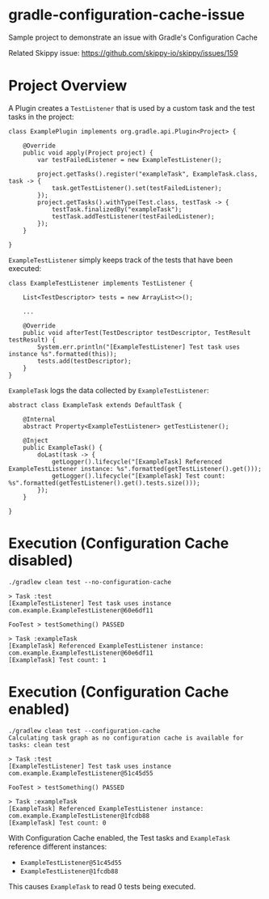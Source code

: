 # gradle-configuration-cache-issue

Sample project to demonstrate an issue with Gradle's Configuration Cache

Related Skippy issue: https://github.com/skippy-io/skippy/issues/159

# Project Overview

A Plugin creates a `TestListener` that is used by a custom task and the test tasks in the project:  

```
class ExamplePlugin implements org.gradle.api.Plugin<Project> {

    @Override
    public void apply(Project project) {
        var testFailedListener = new ExampleTestListener();

        project.getTasks().register("exampleTask", ExampleTask.class, task -> {
            task.getTestListener().set(testFailedListener);
        });
        project.getTasks().withType(Test.class, testTask -> {
            testTask.finalizedBy("exampleTask");
            testTask.addTestListener(testFailedListener);
        });
    }

}
```

`ExampleTestListener` simply keeps track of the tests that have been executed:

```
class ExampleTestListener implements TestListener {
    
    List<TestDescriptor> tests = new ArrayList<>();

    ...
 
    @Override
    public void afterTest(TestDescriptor testDescriptor, TestResult testResult) {
        System.err.println("[ExampleTestListener] Test task uses instance %s".formatted(this));
        tests.add(testDescriptor);
    }
}
```

`ExampleTask` logs the data collected by `ExampleTestListener`:

```
abstract class ExampleTask extends DefaultTask {

    @Internal
    abstract Property<ExampleTestListener> getTestListener();

    @Inject
    public ExampleTask() {
        doLast(task -> {
            getLogger().lifecycle("[ExampleTask] Referenced ExampleTestListener instance: %s".formatted(getTestListener().get()));
            getLogger().lifecycle("[ExampleTask] Test count: %s".formatted(getTestListener().get().tests.size()));
        });
    }

}
```

# Execution (Configuration Cache disabled)

```
./gradlew clean test --no-configuration-cache

> Task :test
[ExampleTestListener] Test task uses instance com.example.ExampleTestListener@60e6df11

FooTest > testSomething() PASSED

> Task :exampleTask
[ExampleTask] Referenced ExampleTestListener instance: com.example.ExampleTestListener@60e6df11
[ExampleTask] Test count: 1
```

# Execution (Configuration Cache enabled)

```
./gradlew clean test --configuration-cache        
Calculating task graph as no configuration cache is available for tasks: clean test

> Task :test
[ExampleTestListener] Test task uses instance com.example.ExampleTestListener@51c45d55

FooTest > testSomething() PASSED

> Task :exampleTask
[ExampleTask] Referenced ExampleTestListener instance: com.example.ExampleTestListener@1fcdb88
[ExampleTask] Test count: 0
```

With Configuration Cache enabled, the Test tasks and `ExampleTask` reference different instances:
- `ExampleTestListener@51c45d55`
- `ExampleTestListener@1fcdb88`

This causes `ExampleTask` to read 0 tests being executed.